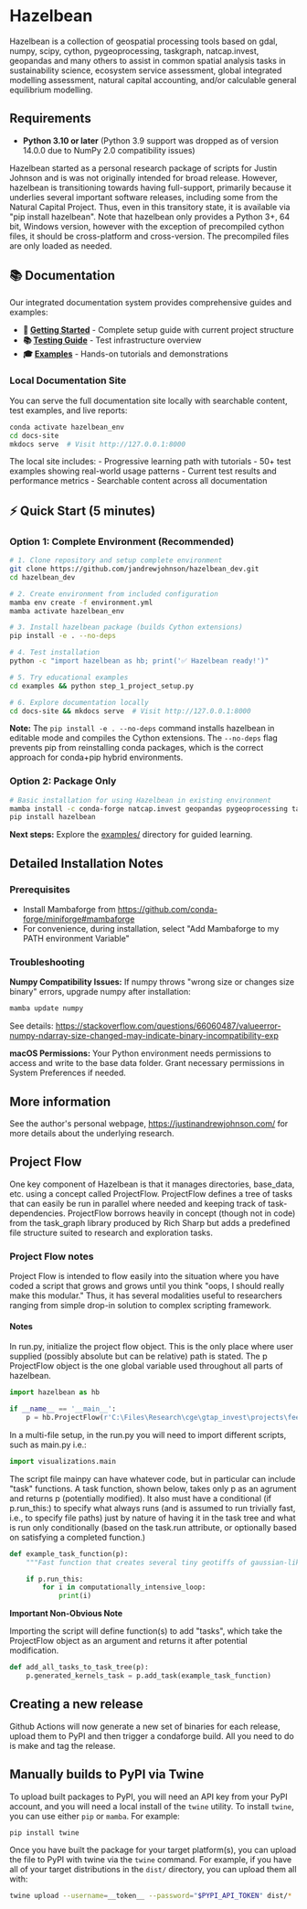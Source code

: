 # Hazelbean

Hazelbean is a collection of geospatial processing tools based on gdal, numpy, scipy, cython, pygeoprocessing, taskgraph, natcap.invest, geopandas and many others to assist in common spatial analysis tasks in sustainability science, ecosystem service assessment, global integrated modelling assessment, natural capital accounting, and/or calculable general equilibrium modelling.

## Requirements

-   **Python 3.10 or later** (Python 3.9 support was dropped as of version 14.0.0 due to NumPy 2.0 compatibility issues)

Hazelbean started as a personal research package of scripts for Justin Johnson and is was not originally intended for broad release. However, hazelbean is transitioning towards having full-support, primarily because it underlies several important software releases, including some from the Natural Capital Project. Thus, even in this transitory state, it is available via "pip install hazelbean". Note that hazelbean only provides a Python 3+, 64 bit, Windows version, however with the exception of precompiled cython files, it should be cross-platform and cross-version. The precompiled files are only loaded as needed.

## 📚 Documentation

Our integrated documentation system provides comprehensive guides and examples:

-   **📝 [Getting Started](docs/getting-started.md)** - Complete setup guide with current project structure
-   **📚 [Testing Guide](hazelbean_tests/README.md)** - Test infrastructure overview
-   **🎓 [Examples](examples/)** - Hands-on tutorials and demonstrations

### Local Documentation Site

You can serve the full documentation site locally with searchable content, test examples, and live reports:

``` bash
conda activate hazelbean_env
cd docs-site
mkdocs serve  # Visit http://127.0.0.1:8000
```

The local site includes: - Progressive learning path with tutorials - 50+ test examples showing real-world usage patterns - Current test results and performance metrics - Searchable content across all documentation

## ⚡ Quick Start (5 minutes)

### Option 1: Complete Environment (Recommended)

``` bash
# 1. Clone repository and setup complete environment
git clone https://github.com/jandrewjohnson/hazelbean_dev.git
cd hazelbean_dev

# 2. Create environment from included configuration
mamba env create -f environment.yml
mamba activate hazelbean_env

# 3. Install hazelbean package (builds Cython extensions)
pip install -e . --no-deps

# 4. Test installation
python -c "import hazelbean as hb; print('✅ Hazelbean ready!')"

# 5. Try educational examples
cd examples && python step_1_project_setup.py

# 6. Explore documentation locally  
cd docs-site && mkdocs serve  # Visit http://127.0.0.1:8000
```

**Note:** The `pip install -e . --no-deps` command installs hazelbean in editable mode and compiles the Cython extensions. The `--no-deps` flag prevents pip from reinstalling conda packages, which is the correct approach for conda+pip hybrid environments.

### Option 2: Package Only

``` bash
# Basic installation for using Hazelbean in existing environment
mamba install -c conda-forge natcap.invest geopandas pygeoprocessing taskgraph cython
pip install hazelbean
```

**Next steps:** Explore the [examples/](examples/) directory for guided learning.

## Detailed Installation Notes

### Prerequisites

-   Install Mambaforge from https://github.com/conda-forge/miniforge#mambaforge
-   For convenience, during installation, select "Add Mambaforge to my PATH environment Variable"

### Troubleshooting

**Numpy Compatibility Issues:** If numpy throws "wrong size or changes size binary" errors, upgrade numpy after installation:

``` bash
mamba update numpy
```

See details: https://stackoverflow.com/questions/66060487/valueerror-numpy-ndarray-size-changed-may-indicate-binary-incompatibility-exp

**macOS Permissions:** Your Python environment needs permissions to access and write to the base data folder. Grant necessary permissions in System Preferences if needed.

## More information

See the author's personal webpage, https://justinandrewjohnson.com/ for more details about the underlying research.

## Project Flow

One key component of Hazelbean is that it manages directories, base_data, etc. using a concept called ProjectFlow. ProjectFlow defines a tree of tasks that can easily be run in parallel where needed and keeping track of task-dependencies. ProjectFlow borrows heavily in concept (though not in code) from the task_graph library produced by Rich Sharp but adds a predefined file structure suited to research and exploration tasks.

### Project Flow notes

Project Flow is intended to flow easily into the situation where you have coded a script that grows and grows until you think "oops, I should really make this modular." Thus, it has several modalities useful to researchers ranging from simple drop-in solution to complex scripting framework.

#### Notes

In run.py, initialize the project flow object. This is the only place where user supplied (possibly absolute but can be relative) path is stated. The p ProjectFlow object is the one global variable used throughout all parts of hazelbean.

``` python
import hazelbean as hb

if __name__ == '__main__':
    p = hb.ProjectFlow(r'C:\Files\Research\cge\gtap_invest\projects\feedback_policies_and_tipping_points')
```

In a multi-file setup, in the run.py you will need to import different scripts, such as main.py i.e.:

``` python
import visualizations.main
```

The script file mainpy can have whatever code, but in particular can include "task" functions. A task function, shown below, takes only p as an agrument and returns p (potentially modified). It also must have a conditional (if p.run_this:) to specify what always runs (and is assumed to run trivially fast, i.e., to specify file paths) just by nature of having it in the task tree and what is run only conditionally (based on the task.run attribute, or optionally based on satisfying a completed function.)

``` python
def example_task_function(p):
    """Fast function that creates several tiny geotiffs of gaussian-like kernels for later use in ffn_convolve."""

    if p.run_this:
        for i in computationally_intensive_loop:
            print(i)
```

**Important Non-Obvious Note**

Importing the script will define function(s) to add "tasks", which take the ProjectFlow object as an argument and returns it after potential modification.

``` python
def add_all_tasks_to_task_tree(p):
    p.generated_kernels_task = p.add_task(example_task_function)
```

## Creating a new release

Github Actions will now generate a new set of binaries for each release, upload them to PyPI and then trigger a condaforge build. All you need to do is make and tag the release.

## Manually builds to PyPI via Twine

To upload built packages to PyPI, you will need an API key from your PyPI account, and you will need a local install of the `twine` utility. To install `twine`, you can use either `pip` or `mamba`. For example:

``` bash
pip install twine
```

Once you have built the package for your target platform(s), you can upload the file to PyPI with twine via the `twine` command. For example, if you have all of your target distributions in the `dist/` directory, you can upload them all with:

``` bash
twine upload --username=__token__ --password="$PYPI_API_TOKEN" dist/*
```